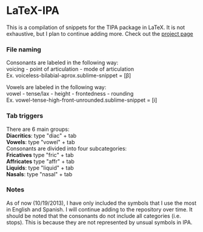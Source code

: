 LaTeX-IPA
=========
This is a compilation of snippets for the TIPA package in LaTeX. It is not exhaustive, but I plan to continue adding more. Check out the [project page](www.jvcasillas/LaTeX-IPA)

### File naming  
Consonants are labeled in the following way:  
voicing - point of articulation - mode of articulation  
Ex. voiceless-bilabial-aprox.sublime-snippet = [β]

Vowels are labeled in the following way:  
vowel - tense/lax - height - frontedness - rounding  
Ex. vowel-tense-high-front-unrounded.sublime-snippet = [i]

### Tab triggers
There are 6 main groups:  
**Diacritics**: type "diac" + tab  
**Vowels**: type "vowel" + tab  
Consonants are divided into four subcategories:  
**Fricatives** type "fric" + tab  
**Affricates** type "affr" + tab  
**Liquids**: type "liquid" + tab  
**Nasals**: type "nasal" + tab

### Notes  
As of now (10/19/2013), I have only included the symbols that I use the most in English and Spanish. I will continue adding to the repository over time. It should be noted that the consonants do not include all categories (i.e. stops). This is because they are not represented by unsual symbols in IPA. 
